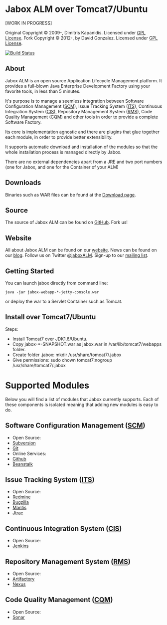 Jabox ALM over Tomcat7/Ubuntu
=============================

[WORK IN PROGRESS]

Original Copyright &copy; 2009-, Dimitris Kapanidis. Licensed under [GPL License].
Fork Copyright &copy; 2012-, by David Gonzalez. Licensed under [GPL License].

[![Build Status](https://secure.travis-ci.org/jabox/jabox.png)](http://travis-ci.org/jabox/jabox)

About
-----
Jabox ALM is an open source Application Lifecycle Management platform. It provides a full-blown Java Enterprise Development Factory using your favorite tools, in less than 5 minutes.

It's purpose is to manage a seemless integration between Software Configuration Management ([SCM]), Issue Tracking System ([ITS]), Continuous Integration System ([CIS]), Repository Management System ([RMS]), Code Quality Management ([CQM]) and other tools in order to provide a complete Software Factory.

Its core is implementation agnostic and there are plugins that glue together each module, in order to provide better extensibility.

It supports automatic download and installation of the modules so that the whole installation process is managed directly by Jabox.

There are no external dependencies apart from a JRE and two port numbers (one for Jabox, and one for the Container of your ALM)

Downloads
---------
Binaries such as WAR files can be found at the [Download page].

Source
------
The source of Jabox ALM can be found on [GitHub]. Fork us!

Website
-------
All about Jabox ALM can be found on our [website].
News can be found on our [blog].
Follow us on Twitter @[jaboxALM].
Sign-up to our [mailing list].

Getting Started
---------------

You can launch jabox directly from command line:

    java -jar jabox-webapp-*-jetty-console.war

or deploy the war to a Servlet Container such as Tomcat.

Install over Tomcat7/Ubuntu
---------------------------

Steps:

- Install Tomcat7 over JDK1.6/Ubuntu. 
- Copy jabox-*-SNAPSHOT.war as jabox.war in /var/lib/tomcat7/webapps folder.
- Create folder .jabox: mkdir /usr/share/tomcat7/.jabox
- Give permissions: 
    sudo chown tomcat7:nogroup /usr/share/tomcat7/.jabox


Supported Modules
=================

Below you will find a list of modules that Jabox currently supports. Each of these components is isolated meaning that adding new modules is easy to do.

Software Configuration Management ([SCM])
---------------------------------------

- Open Source:
 - [Subversion](http://subversion.tigris.org/)
 - [Git](http://git-scm.com/)
- Online Services:
 - [Github](https://github.com/)
 - [Beanstalk](http://beanstalkapp.com/)

Issue Tracking System ([ITS])
---------------------------

- Open Source:
 - [Redmine](http://www.redmine.org/)
 - [Bugzilla](http://www.bugzilla.org/)
 - [Mantis](http://www.mantisbt.org/)
 - [Jtrac](http://www.jtrac.info/)

Continuous Integration System ([CIS])
-------------------------------------

- Open Source:
 - [Jenkins](http://jenkins-ci.org/)

Repository Management System ([RMS])
------------------------------------

- Open Source:
 - [Artifactory](http://www.jfrog.com/products.php)
 - [Nexus](http://nexus.sonatype.org/)

Code Quality Management ([CQM])
-------------------------------

- Open Source: 
 - [Sonar](http://www.sonarsource.org/)

[GPL License]: https://github.com/jabox/jabox/raw/master/LICENSE.txt
[Download page]: http://redmine.jabox.org/projects/jabox/wiki/Download
[GitHub]: https://github.com/jabox/jabox
[website]: http://www.jabox.org/
[blog]: http://jabox.tumblr.com/
[mailing list]: http://groups.google.com/group/users-jabox/topics
[jaboxALM]: http://twitter.com/jaboxALM
[SCM]: http://redmine.jabox.org/projects/jabox/wiki/Software_Configuration_Management
[ITS]: http://redmine.jabox.org/projects/jabox/wiki/Issue_Tracking_System
[CIS]: http://redmine.jabox.org/projects/jabox/wiki/Continuous_Integration_System
[RMS]: http://redmine.jabox.org/projects/jabox/wiki/Repository_Management_System
[CQM]: http://redmine.jabox.org/projects/jabox/wiki/Code_Quality_Management

